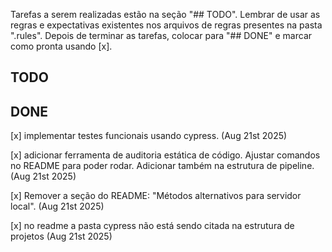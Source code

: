 Tarefas a serem realizadas estão na seção "## TODO". Lembrar de usar as regras e expectativas existentes nos arquivos de regras presentes na pasta ".rules". Depois de terminar as tarefas, colocar para "## DONE" e marcar como pronta usando [x].  

## TODO 


## DONE
  [x] implementar testes funcionais usando cypress.  (Aug 21st 2025)
  
  [x] adicionar ferramenta de auditoria estática de código. Ajustar comandos no README para poder rodar. Adicionar também na estrutura de pipeline. (Aug 21st 2025)

  [x] Remover a seção do README: "Métodos alternativos para servidor local". (Aug 21st 2025)  
  
  [x] no readme a pasta cypress não está sendo citada na estrutura de projetos (Aug 21st 2025)
